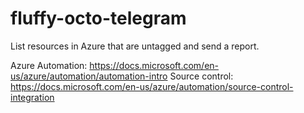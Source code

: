 # fluffy-octo-telegram
List resources in Azure that are untagged and send a report.

Azure Automation: https://docs.microsoft.com/en-us/azure/automation/automation-intro
Source control: https://docs.microsoft.com/en-us/azure/automation/source-control-integration
